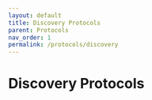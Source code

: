 ```yaml
---
layout: default
title: Discovery Protocols
parent: Protocols
nav_order: 1
permalink: /protocols/discovery
---
```


# Discovery Protocols
